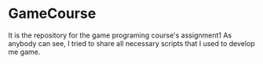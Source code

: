 # GameCourse
It is the repository for the game programing course's assignment1 
As anybody can see, I tried to share all necessary scripts that I used to develop me game.
